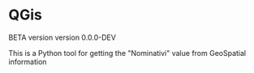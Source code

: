# QGis

BETA version
version 0.0.0-DEV

This is a Python tool for getting the "Nominativi" value from GeoSpatial information
